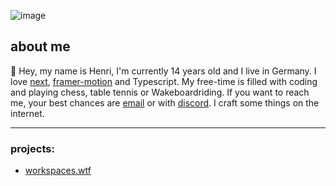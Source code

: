 ![image](https://github.com/i-am-henri/i-am-henri/assets/98414850/f1496da2-cb31-4512-9043-5563342fd2f0)

## about me 
👋 Hey, my name is Henri, I'm currently 14 years old and I live in Germany. I love [next](https://nextjs.org), [framer-motion](https://framer.com/motion) and Typescript. My free-time is filled with coding and playing chess, table tennis or Wakeboardriding. If you want to reach me, your best chances are [email](mailto:work@henri.gg) or with [discord](https://discord.com/). I craft some things on the internet.

---
### projects:
* [workspaces.wtf](https://github.com/i-am-henri/workspaces.wtf)
